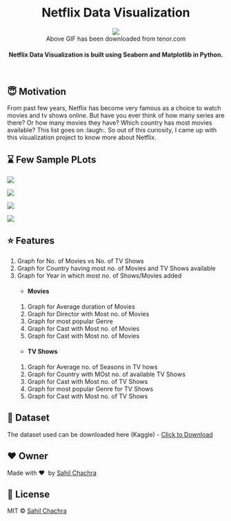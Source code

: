 <h1 align="center">Netflix Data Visualization</h1>

<div align='center'>
<img src='https://github.com/SahilChachra/Netflix-Data-Visualization/blob/master/sampleImages/tenor.gif'><br>
Above GIF has been downloaded from tenor.com
</div>

<div align= "center">
  <h4>Netflix Data Visualization is built using Seaborn and Matplotlib in Python.</h4>
</div>

&nbsp;&nbsp;&nbsp;&nbsp;&nbsp;&nbsp;&nbsp;&nbsp;&nbsp;&nbsp;&nbsp;&nbsp;&nbsp;&nbsp;&nbsp;&nbsp;&nbsp;&nbsp;&nbsp;&nbsp;&nbsp;&nbsp;&nbsp;&nbsp;&nbsp;&nbsp;&nbsp;&nbsp;&nbsp;&nbsp;

## :innocent: Motivation
From past few years, Netflix has become very famous as a choice to watch movies and tv shows online. But have you ever think of how many series are there? Or how many movies they have? Which country has most movies available? This list goes on :laugh:. So out of this curiosity, I came up with this visualization project to know more about Netflix. 

 
## :hourglass: Few Sample PLots

![](https://github.com/SahilChachra/Netflix-Data-Visualization/blob/master/sampleImages/CastWithMostNumMovies.png)

![](https://github.com/SahilChachra/Netflix-Data-Visualization/blob/master/sampleImages/CastWithMostNumTvShow.png)

![](https://github.com/SahilChachra/Netflix-Data-Visualization/blob/master/sampleImages/DirectorWithMostMovies.png)

![](https://github.com/SahilChachra/Netflix-Data-Visualization/blob/master/sampleImages/MostMoviesFromSpeificGenre.png)

## :star: Features
<ol>
    <li>Graph for No. of Movies vs No. of TV Shows</li>
    <li>Graph for Country having most no. of Movies and TV Shows available</li>
    <li>Graph for Year in which most no. of Shows/Movies added</li>
    <ul><li><H4>Movies</H4></li></ul>
        <ol>
            <li>Graph for Average duration of Movies</li>
            <li>Graph for Director with Most no. of Movies</li>
            <li>Graph for most popular Genre</li>
            <li>Graph for Cast with Most no. of Movies</li>
            <li>Graph for Cast with Most no. of Movies</li>
        </ol>
        <ul><li><H4>TV Shows</H4></li></ul>
        <ol>
            <li>Graph for Average no. of Seasons in TV hows</li>
            <li>Graph for Country with MOst no. of available TV Shows</li>
            <li>Graph for Cast with Most no. of TV Shows</li>
            <li>Graph for most popular Genre for TV Shows</li>
            <li>Graph for Cast with Most no. of TV Shows</li>
        </ol>
</ol>


## :file_folder: Dataset
The dataset used can be downloaded here (Kaggle) - [Click to Download](https://www.kaggle.com/shivamb/netflix-shows)

## :heart: Owner
Made with :heart:&nbsp;  by [Sahil Chachra](https://github.com/SahilChachra)

## :eyes: License
MIT © [Sahil Chachra](https://github.com/SahilChachra/Netflix-Data-Visualization/blob/master/LICENSE)
